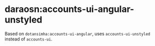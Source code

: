 # daraosn:accounts-ui-angular-unstyled

Based on `dotansimha:accounts-ui-angular`, uses `accounts-ui-unstyled` instead of `accounts-ui`.

